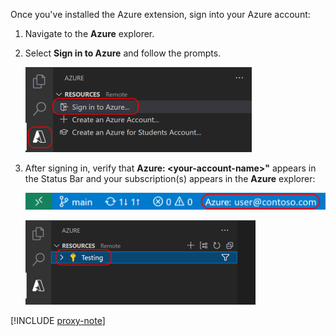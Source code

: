 Once you've installed the Azure extension, sign into your Azure account:

1. Navigate to the **Azure** explorer.
1. Select **Sign in to Azure** and follow the prompts. 

    ![Sign in to Azure through VS Code](../media/deploy-azure/sign-in-to-azure-through-visual-studio-code.png)

1. After signing in, verify that **Azure: \<your-account-name\>"** appears in the Status Bar and your subscription(s) appears in the **Azure** explorer:

    ![Visual Studio Code status bar showing Azure account](../media/deploy-azure/azure-account-status-bar-in-visual-studio-code.png)

    ![Visual Studio Code Azure App Service explorer showing subscriptions](../media/deploy-azure/view-azure-subscription-in-visual-studio-code-app-service-explorer.png)

[!INCLUDE [proxy-note](proxy-note.md)]
